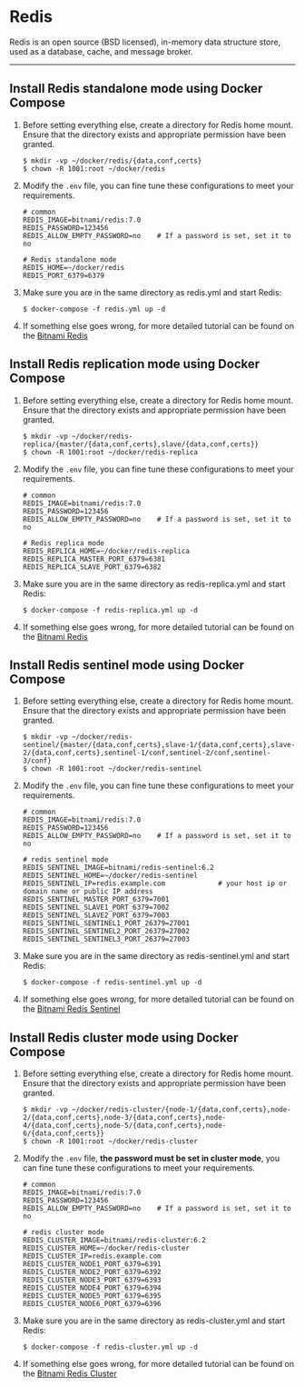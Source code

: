 # Redis

Redis is an open source (BSD licensed), in-memory data structure store, used as a database, cache, and message broker.

---

## Install Redis standalone mode using Docker Compose

1. Before setting everything else, create a directory for Redis home mount. Ensure that the directory exists and
   appropriate permission have been granted.

   ```shell
   $ mkdir -vp ~/docker/redis/{data,conf,certs}
   $ chown -R 1001:root ~/docker/redis
   ``` 

2. Modify the `.env` file, you can fine tune these configurations to meet your requirements.

   ```properties
   # common
   REDIS_IMAGE=bitnami/redis:7.0
   REDIS_PASSWORD=123456
   REDIS_ALLOW_EMPTY_PASSWORD=no    # If a password is set, set it to no
   
   # Redis standalone mode
   REDIS_HOME=~/docker/redis
   REDIS_PORT_6379=6379
   ```

3. Make sure you are in the same directory as redis.yml and start Redis:

   ```shell
   $ docker-compose -f redis.yml up -d
   ```

4. If something else goes wrong, for more detailed tutorial can be found on
   the [Bitnami Redis](https://hub.docker.com/r/bitnami/redis)

## Install Redis replication mode using Docker Compose

1. Before setting everything else, create a directory for Redis home mount. Ensure that the directory exists and
   appropriate permission have been granted.

   ```shell
   $ mkdir -vp ~/docker/redis-replica/{master/{data,conf,certs},slave/{data,conf,certs}}
   $ chown -R 1001:root ~/docker/redis-replica
   ``` 

2. Modify the `.env` file, you can fine tune these configurations to meet your requirements.

   ```properties
   # common
   REDIS_IMAGE=bitnami/redis:7.0
   REDIS_PASSWORD=123456
   REDIS_ALLOW_EMPTY_PASSWORD=no    # If a password is set, set it to no
   
   # Redis replica mode
   REDIS_REPLICA_HOME=~/docker/redis-replica
   REDIS_REPLICA_MASTER_PORT_6379=6381
   REDIS_REPLICA_SLAVE_PORT_6379=6382
   ```

3. Make sure you are in the same directory as redis-replica.yml and start Redis:

   ```shell
   $ docker-compose -f redis-replica.yml up -d
   ```

4. If something else goes wrong, for more detailed tutorial can be found on
   the [Bitnami Redis](https://hub.docker.com/r/bitnami/redis)

## Install Redis sentinel mode using Docker Compose

1. Before setting everything else, create a directory for Redis home mount. Ensure that the directory exists and
   appropriate permission have been granted.

   ```shell
   $ mkdir -vp ~/docker/redis-sentinel/{master/{data,conf,certs},slave-1/{data,conf,certs},slave-2/{data,conf,certs},sentinel-1/conf,sentinel-2/conf,sentinel-3/conf}
   $ chown -R 1001:root ~/docker/redis-sentinel
   ``` 

2. Modify the `.env` file, you can fine tune these configurations to meet your requirements.

   ```properties
   # common
   REDIS_IMAGE=bitnami/redis:7.0
   REDIS_PASSWORD=123456
   REDIS_ALLOW_EMPTY_PASSWORD=no    # If a password is set, set it to no
   
   # redis sentinel mode
   REDIS_SENTINEL_IMAGE=bitnami/redis-sentinel:6.2
   REDIS_SENTINEL_HOME=~/docker/redis-sentinel
   REDIS_SENTINEL_IP=redis.example.com             # your host ip or domain name or public IP address
   REDIS_SENTINEL_MASTER_PORT_6379=7001
   REDIS_SENTINEL_SLAVE1_PORT_6379=7002
   REDIS_SENTINEL_SLAVE2_PORT_6379=7003
   REDIS_SENTINEL_SENTINEL1_PORT_26379=27001
   REDIS_SENTINEL_SENTINEL2_PORT_26379=27002
   REDIS_SENTINEL_SENTINEL3_PORT_26379=27003
   ```

3. Make sure you are in the same directory as redis-sentinel.yml and start Redis:

   ```shell
   $ docker-compose -f redis-sentinel.yml up -d
   ```

4. If something else goes wrong, for more detailed tutorial can be found on
   the [Bitnami Redis Sentinel](https://hub.docker.com/r/bitnami/redis-sentinel)

## Install Redis cluster mode using Docker Compose

1. Before setting everything else, create a directory for Redis home mount. Ensure that the directory exists and
   appropriate permission have been granted.

   ```shell
   $ mkdir -vp ~/docker/redis-cluster/{node-1/{data,conf,certs},node-2/{data,conf,certs},node-3/{data,conf,certs},node-4/{data,conf,certs},node-5/{data,conf,certs},node-6/{data,conf,certs}}
   $ chown -R 1001:root ~/docker/redis-cluster
   ``` 

2. Modify the `.env` file, **the password must be set in cluster mode**, you can fine tune these configurations to meet
   your requirements.

   ```properties
   # common
   REDIS_IMAGE=bitnami/redis:7.0
   REDIS_PASSWORD=123456
   REDIS_ALLOW_EMPTY_PASSWORD=no    # If a password is set, set it to no
   
   # redis cluster mode
   REDIS_CLUSTER_IMAGE=bitnami/redis-cluster:6.2
   REDIS_CLUSTER_HOME=~/docker/redis-cluster
   REDIS_CLUSTER_IP=redis.example.com
   REDIS_CLUSTER_NODE1_PORT_6379=6391
   REDIS_CLUSTER_NODE2_PORT_6379=6392
   REDIS_CLUSTER_NODE3_PORT_6379=6393
   REDIS_CLUSTER_NODE4_PORT_6379=6394
   REDIS_CLUSTER_NODE5_PORT_6379=6395
   REDIS_CLUSTER_NODE6_PORT_6379=6396
   ```

3. Make sure you are in the same directory as redis-cluster.yml and start Redis:

   ```shell
   $ docker-compose -f redis-cluster.yml up -d
   ```

4. If something else goes wrong, for more detailed tutorial can be found on
   the [Bitnami Redis Cluster](https://hub.docker.com/r/bitnami/redis-cluster)